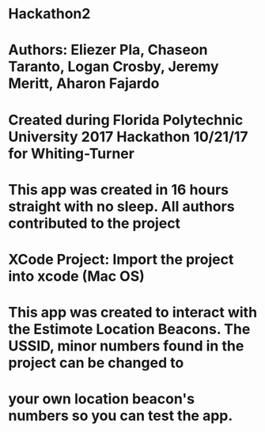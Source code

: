 # Hackathon2
# Authors: Eliezer Pla, Chaseon Taranto, Logan Crosby, Jeremy Meritt, Aharon Fajardo
# Created during Florida Polytechnic University 2017 Hackathon 10/21/17 for Whiting-Turner
# This app was created in 16 hours straight with no sleep. All authors contributed to the project
#
# XCode Project: Import the project into xcode (Mac OS)
#
# This app was created to interact with the Estimote Location Beacons. The USSID, minor numbers found in the project can be changed to
#   your own location beacon's numbers so you can test the app.
